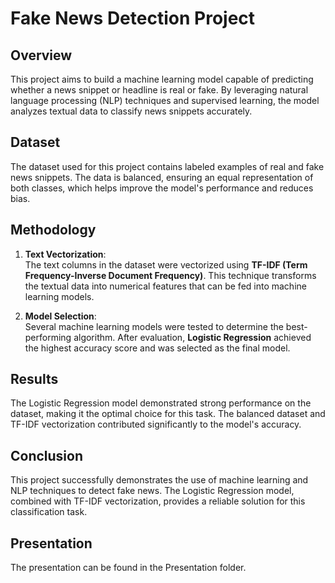 # Fake News Detection Project

## Overview

This project aims to build a machine learning model capable of predicting whether a news snippet or headline is real or fake. By leveraging natural language processing (NLP) techniques and supervised learning, the model analyzes textual data to classify news snippets accurately.

## Dataset

The dataset used for this project contains labeled examples of real and fake news snippets. The data is balanced, ensuring an equal representation of both classes, which helps improve the model's performance and reduces bias.

## Methodology

1. **Text Vectorization**:  
    The text columns in the dataset were vectorized using **TF-IDF (Term Frequency-Inverse Document Frequency)**. This technique transforms the textual data into numerical features that can be fed into machine learning models.

2. **Model Selection**:  
    Several machine learning models were tested to determine the best-performing algorithm. After evaluation, **Logistic Regression** achieved the highest accuracy score and was selected as the final model.

## Results

The Logistic Regression model demonstrated strong performance on the dataset, making it the optimal choice for this task. The balanced dataset and TF-IDF vectorization contributed significantly to the model's accuracy.


## Conclusion

This project successfully demonstrates the use of machine learning and NLP techniques to detect fake news. The Logistic Regression model, combined with TF-IDF vectorization, provides a reliable solution for this classification task.

## Presentation
The presentation can be found in the Presentation folder.
